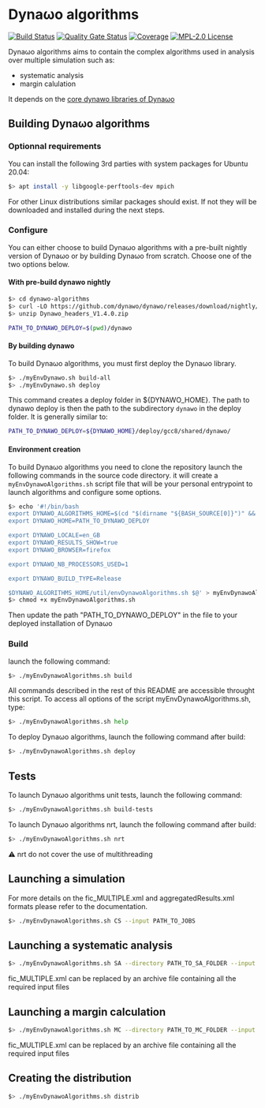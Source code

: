<!--
    Copyright (c) 2015-2021, RTE (http://www.rte-france.com)
    See AUTHORS.txt
    All rights reserved.
    This Source Code Form is subject to the terms of the Mozilla Public
    License, v. 2.0. If a copy of the MPL was not distributed with this
    file, you can obtain one at http://mozilla.org/MPL/2.0/.
    SPDX-License-Identifier: MPL-2.0

    This file is part of Dynawo, an hybrid C++/Modelica open source suite
    of simulation tools for power systems.
-->

# Dyna&omega;o algorithms

[![Build Status](https://github.com/dynawo/dynawo-algorithms/workflows/CI/badge.svg)](https://github.com/dynawo/dynawo-algorithms/actions)
[![Quality Gate Status](https://sonarcloud.io/api/project_badges/measure?project=dynawo_dynawo-algorithms&metric=alert_status)](https://sonarcloud.io/summary/new_code?id=dynawo_dynawo-algorithms)
[![Coverage](https://sonarcloud.io/api/project_badges/measure?project=dynawo_dynawo-algorithms&metric=coverage)](https://sonarcloud.io/summary/new_code?id=dynawo_dynawo-algorithms)
[![MPL-2.0 License](https://img.shields.io/badge/license-MPL_2.0-blue.svg)](https://www.mozilla.org/en-US/MPL/2.0/)

Dyna&omega;o algorithms aims to contain the complex algorithms used in analysis over multiple simulation such as:

- systematic analysis
- margin calulation

It depends on the [core dynawo libraries of Dyna&omega;o](https://github.com/dynawo/dynawo)

## Building Dyna&omega;o algorithms

### Optionnal requirements

You can install the following 3rd parties with system packages for Ubuntu 20.04:

``` bash
$> apt install -y libgoogle-perftools-dev mpich
```

For other Linux distributions similar packages should exist. If not they will be downloaded and installed during the next steps.

### Configure

You can either choose to build Dyna&omega;o algorithms with a pre-built nightly version of Dyna&omega;o or by building Dyna&omega;o from scratch. Choose one of the two options below.

#### With pre-build dynawo nightly

``` bash
$> cd dynawo-algorithms
$> curl -LO https://github.com/dynawo/dynawo/releases/download/nightly/Dynawo_headers_V1.4.0.zip
$> unzip Dynawo_headers_V1.4.0.zip
```

``` bash
PATH_TO_DYNAWO_DEPLOY=$(pwd)/dynawo
```

#### By building dynawo

To build Dyna&omega;o algorithms, you must first deploy the Dyna&omega;o library.

``` bash
$> ./myEnvDynawo.sh build-all
$> ./myEnvDynawo.sh deploy
```

This command creates a deploy folder in ${DYNAWO_HOME}.
The path to dynawo deploy is then the path to the subdirectory `dynawo` in the deploy folder. It is generally similar to:

``` bash
PATH_TO_DYNAWO_DEPLOY=${DYNAWO_HOME}/deploy/gcc8/shared/dynawo/
```

#### Environment creation

To build Dyna&omega;o algorithms you need to clone the repository launch the following commands in the source code directory. it will create a `myEnvDynawoAlgorithms.sh` script file that will be your personal entrypoint to launch algorithms and configure some options.

``` bash
$> echo '#!/bin/bash
export DYNAWO_ALGORITHMS_HOME=$(cd "$(dirname "${BASH_SOURCE[0]}")" && pwd)
export DYNAWO_HOME=PATH_TO_DYNAWO_DEPLOY

export DYNAWO_LOCALE=en_GB
export DYNAWO_RESULTS_SHOW=true
export DYNAWO_BROWSER=firefox

export DYNAWO_NB_PROCESSORS_USED=1

export DYNAWO_BUILD_TYPE=Release

$DYNAWO_ALGORITHMS_HOME/util/envDynawoAlgorithms.sh $@' > myEnvDynawoAlgorithms.sh
$> chmod +x myEnvDynawoAlgorithms.sh
```

Then update the path "PATH_TO_DYNAWO_DEPLOY" in the file to your deployed installation of Dyna&omega;o

### Build

launch the following command:

``` bash
$> ./myEnvDynawoAlgorithms.sh build
```

All commands described in the rest of this README are accessible throught this script. To access all options of the script myEnvDynawoAlgorithms.sh, type:

``` bash
$> ./myEnvDynawoAlgorithms.sh help
```

To deploy Dyna&omega;o algorithms, launch the following command after build:

``` bash
$> ./myEnvDynawoAlgorithms.sh deploy
```

## Tests

To launch Dyna&omega;o algorithms unit tests, launch the following command:

``` bash
$> ./myEnvDynawoAlgorithms.sh build-tests
```

To launch Dyna&omega;o algorithms nrt, launch the following command after build:

``` bash
$> ./myEnvDynawoAlgorithms.sh nrt
```

:warning: nrt do not cover the use of multithreading

## Launching a simulation

For more details on the fic_MULTIPLE.xml and aggregatedResults.xml formats please refer to the documentation.

``` bash
$> ./myEnvDynawoAlgorithms.sh CS --input PATH_TO_JOBS
```

## Launching a systematic analysis

``` bash
$> ./myEnvDynawoAlgorithms.sh SA --directory PATH_TO_SA_FOLDER --input fic_MULTIPLE.xml --output aggregatedResults.xml --nbThreads NB_THREADS_TO_USE
```

fic_MULTIPLE.xml can be replaced by an archive file containing all the required input files

## Launching a margin calculation

``` bash
$> ./myEnvDynawoAlgorithms.sh MC --directory PATH_TO_MC_FOLDER --input fic_MULTIPLE.xml --output aggregatedResults.xml --nbThreads NB_THREADS_TO_USE
```

fic_MULTIPLE.xml can be replaced by an archive file containing all the required input files

## Creating the distribution

``` bash
$> ./myEnvDynawoAlgorithms.sh distrib
```
